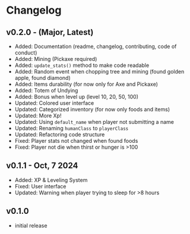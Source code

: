 # Changelog

## v0.2.0 -  (Major, Latest)

* Added: Documentation (readme, changelog, contributing, code of conduct)
* Added: Mining (Pickaxe required)
* Added: ```update_stats()``` method to make code readable
* Added: Random event when chopping tree and mining (found golden apple, found diamond)
* Added: Items durability (for now only for Axe and Pickaxe)
* Added: Totem of Undying
* Added: Bonus when level up (level 10, 20, 50, 100)
* Updated: Colored user interface
* Updated: Categorized inventory (for now only foods and items)
* Updated: More Xp!
* Updated: Using ```default_name``` when player not submitting a name
* Updated: Renaming ```humanClass``` to ```playerClass```
* Updated: Refactoring code structure
* Fixed: Player stats not changed when found foods
* Fixed: Player not die when thirst or hunger is >100

## v0.1.1 - Oct, 7 2024

* Added: XP & Leveling System
* Fixed: User interface
* Updated: Warning when player trying to sleep for >8 hours

## v0.1.0

* initial release